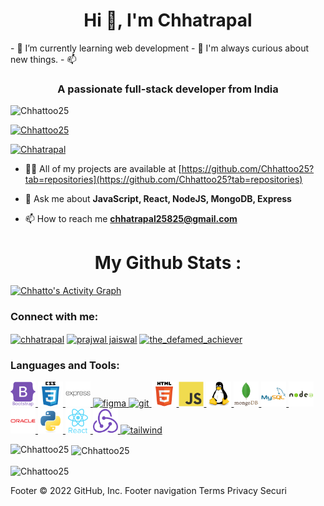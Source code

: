 <h1 align="center">Hi 👋, I'm Chhatrapal</h1>
<!-- - 👀 I’m interested in ... -->
- 🌱 I’m currently learning web development
- 💞️ I'm always curious about new things.
- 📫 

<h3 align="center">A passionate full-stack developer from India</h3>

<p align="left"> <img src="https://komarev.com/ghpvc/?username=Chhattoo25&label=Profile%20views&color=0e75b6&style=flat" alt="Chhattoo25" /> </p>

<p align="left"> <a href="https://github.com/ryo-ma/github-profile-trophy"><img src="https://github-profile-trophy.vercel.app/?username=Chhattoo25" alt="Chhattoo25" /></a> </p>

<p align="left"> <a href="https://twitter.com/ChhatrapalAhir3" target="blank"><img src="https://img.shields.io/twitter/follow/ChhatrapalAhir3?logo=twitter&style=for-the-badge" alt="Chhatrapal" /></a> </p>

- 👨‍💻 All of my projects are available at [https://github.com/Chhattoo25?tab=repositories](https://github.com/Chhattoo25?tab=repositories)

- 💬 Ask me about **JavaScript, React, NodeJS, MongoDB, Express**

- 📫 How to reach me **chhatrapal25825@gmail.com**


<!---
Chhattoo25/Chhattoo25 is a ✨ special ✨ repository because its `README.md` (this file) appears on your GitHub profile.
You can click the Preview link to take a look at your changes.
--->



<h1 align="center">My Github Stats : </h1>


<a href="https://github.com/chhavi48-cmd/github-readme-activity-graph"><img alt="Chhatto's Activity Graph" src="https://activity-graph.herokuapp.com/graph?username=Chhattoo25&bg_color=0D1117&color=5BCDEC&line=5BCDEC&point=FFFFFF&hide_border=true" /></a>
 
 
 
<h3 align="left">Connect with me:</h3>
<p align="left">
<a href="https://twitter.com/ChhatrapalAhir3" target="blank"><img align="center" src="https://raw.githubusercontent.com/rahuldkjain/github-profile-readme-generator/master/src/images/icons/Social/twitter.svg" alt="chhatrapal" height="30" width="40" /></a>
<a href="https://www.linkedin.com/in/chhatrapal-ahirwar-12b9aa217" target="blank"><img align="center" src="https://raw.githubusercontent.com/rahuldkjain/github-profile-readme-generator/master/src/images/icons/Social/linked-in-alt.svg" alt="prajwal jaiswal" height="30" width="40" /></a>
<a href="https://instagram.com/chhattoo2523" target="blank"><img align="center" src="https://raw.githubusercontent.com/rahuldkjain/github-profile-readme-generator/master/src/images/icons/Social/instagram.svg" alt="the_defamed_achiever" height="30" width="40" /></a>
</p>

<h3 align="left">Languages and Tools:</h3>
<p align="left">   </a> <a href="https://getbootstrap.com" target="_blank" rel="noreferrer"> <img src="https://raw.githubusercontent.com/devicons/devicon/master/icons/bootstrap/bootstrap-plain-wordmark.svg" alt="bootstrap" width="40" height="40"/> </a> <a href="https://www.w3schools.com/css/" target="_blank" rel="noreferrer"> <img src="https://raw.githubusercontent.com/devicons/devicon/master/icons/css3/css3-original-wordmark.svg" alt="css3" width="40" height="40"/> </a> <a href="https://expressjs.com" target="_blank" rel="noreferrer"> <img src="https://raw.githubusercontent.com/devicons/devicon/master/icons/express/express-original-wordmark.svg" alt="express" width="40" height="40"/> </a> <a href="https://www.figma.com/" target="_blank" rel="noreferrer"> <img src="https://www.vectorlogo.zone/logos/figma/figma-icon.svg" alt="figma" width="40" height="40"/> </a> <a href="https://git-scm.com/" target="_blank" rel="noreferrer"> <img src="https://www.vectorlogo.zone/logos/git-scm/git-scm-icon.svg" alt="git" width="40" height="40"/> </a> <a href="https://www.w3.org/html/" target="_blank" rel="noreferrer"> <img src="https://raw.githubusercontent.com/devicons/devicon/master/icons/html5/html5-original-wordmark.svg" alt="html5" width="40" height="40"/> </a> <a href="https://developer.mozilla.org/en-US/docs/Web/JavaScript" target="_blank" rel="noreferrer"> <img src="https://raw.githubusercontent.com/devicons/devicon/master/icons/javascript/javascript-original.svg" alt="javascript" width="40" height="40"/> </a> <a href="https://www.linux.org/" target="_blank" rel="noreferrer"> <img src="https://raw.githubusercontent.com/devicons/devicon/master/icons/linux/linux-original.svg" alt="linux" width="40" height="40"/> </a> <a href="https://www.mongodb.com/" target="_blank" rel="noreferrer"> <img src="https://raw.githubusercontent.com/devicons/devicon/master/icons/mongodb/mongodb-original-wordmark.svg" alt="mongodb" width="40" height="40"/> </a> <a href="https://www.mysql.com/" target="_blank" rel="noreferrer"> <img src="https://raw.githubusercontent.com/devicons/devicon/master/icons/mysql/mysql-original-wordmark.svg" alt="mysql" width="40" height="40"/> </a> <a href="https://nodejs.org" target="_blank" rel="noreferrer"> <img src="https://raw.githubusercontent.com/devicons/devicon/master/icons/nodejs/nodejs-original-wordmark.svg" alt="nodejs" width="40" height="40"/> </a> <a href="https://www.oracle.com/" target="_blank" rel="noreferrer"> <img src="https://raw.githubusercontent.com/devicons/devicon/master/icons/oracle/oracle-original.svg" alt="oracle" width="40" height="40"/> </a> <a href="https://www.python.org" target="_blank" rel="noreferrer"> <img src="https://raw.githubusercontent.com/devicons/devicon/master/icons/python/python-original.svg" alt="python" width="40" height="40"/> </a> <a href="https://reactjs.org/" target="_blank" rel="noreferrer"> <img src="https://raw.githubusercontent.com/devicons/devicon/master/icons/react/react-original-wordmark.svg" alt="react" width="40" height="40"/> </a> <a href="https://redux.js.org" target="_blank" rel="noreferrer"> <img src="https://raw.githubusercontent.com/devicons/devicon/master/icons/redux/redux-original.svg" alt="redux" width="40" height="40"/> </a> <a href="https://tailwindcss.com/" target="_blank" rel="noreferrer"> <img src="https://www.vectorlogo.zone/logos/tailwindcss/tailwindcss-icon.svg" alt="tailwind" width="40" height="40"/> </a> </p>

<p><img align="left" src="https://github-readme-stats.vercel.app/api/top-langs?username=Chhattoo25&show_icons=true&locale=en&layout=compact" alt="Chhattoo25" /></p>

<p>&nbsp;<img align="center" src="https://github-readme-stats.vercel.app/api?username=Chhattoo25&show_icons=true&locale=en" alt="Chhattoo25" /></p>

<p><img align="center" src="https://github-readme-streak-stats.herokuapp.com/?user=Chhattoo25&" alt="Chhattoo25" /></p>
Footer
© 2022 GitHub, Inc.
Footer navigation
Terms
Privacy
Securi
